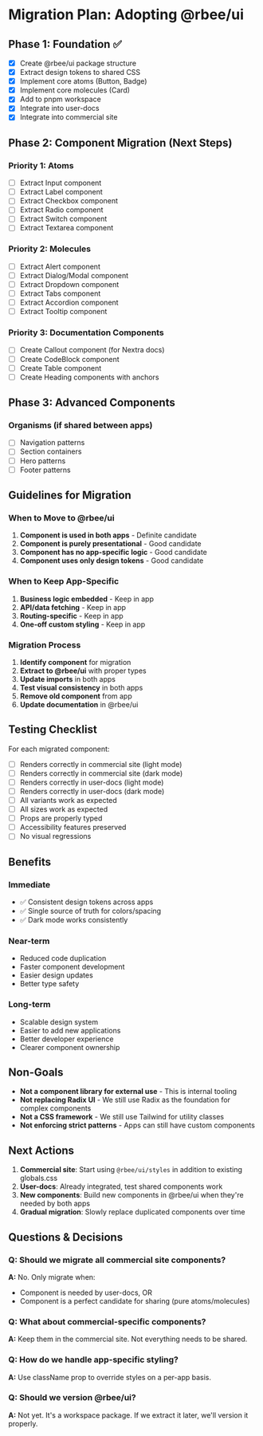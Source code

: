 # Migration Plan: Adopting @rbee/ui

## Phase 1: Foundation ✅
- [x] Create @rbee/ui package structure
- [x] Extract design tokens to shared CSS
- [x] Implement core atoms (Button, Badge)
- [x] Implement core molecules (Card)
- [x] Add to pnpm workspace
- [x] Integrate into user-docs
- [x] Integrate into commercial site

## Phase 2: Component Migration (Next Steps)

### Priority 1: Atoms
- [ ] Extract Input component
- [ ] Extract Label component
- [ ] Extract Checkbox component
- [ ] Extract Radio component
- [ ] Extract Switch component
- [ ] Extract Textarea component

### Priority 2: Molecules
- [ ] Extract Alert component
- [ ] Extract Dialog/Modal component
- [ ] Extract Dropdown component
- [ ] Extract Tabs component
- [ ] Extract Accordion component
- [ ] Extract Tooltip component

### Priority 3: Documentation Components
- [ ] Create Callout component (for Nextra docs)
- [ ] Create CodeBlock component
- [ ] Create Table component
- [ ] Create Heading components with anchors

## Phase 3: Advanced Components

### Organisms (if shared between apps)
- [ ] Navigation patterns
- [ ] Section containers
- [ ] Hero patterns
- [ ] Footer patterns

## Guidelines for Migration

### When to Move to @rbee/ui
1. **Component is used in both apps** - Definite candidate
2. **Component is purely presentational** - Good candidate
3. **Component has no app-specific logic** - Good candidate
4. **Component uses only design tokens** - Good candidate

### When to Keep App-Specific
1. **Business logic embedded** - Keep in app
2. **API/data fetching** - Keep in app
3. **Routing-specific** - Keep in app
4. **One-off custom styling** - Keep in app

### Migration Process
1. **Identify component** for migration
2. **Extract to @rbee/ui** with proper types
3. **Update imports** in both apps
4. **Test visual consistency** in both apps
5. **Remove old component** from app
6. **Update documentation** in @rbee/ui

## Testing Checklist

For each migrated component:
- [ ] Renders correctly in commercial site (light mode)
- [ ] Renders correctly in commercial site (dark mode)
- [ ] Renders correctly in user-docs (light mode)
- [ ] Renders correctly in user-docs (dark mode)
- [ ] All variants work as expected
- [ ] All sizes work as expected
- [ ] Props are properly typed
- [ ] Accessibility features preserved
- [ ] No visual regressions

## Benefits

### Immediate
- ✅ Consistent design tokens across apps
- ✅ Single source of truth for colors/spacing
- ✅ Dark mode works consistently

### Near-term
- Reduced code duplication
- Faster component development
- Easier design updates
- Better type safety

### Long-term
- Scalable design system
- Easier to add new applications
- Better developer experience
- Clearer component ownership

## Non-Goals

- **Not a component library for external use** - This is internal tooling
- **Not replacing Radix UI** - We still use Radix as the foundation for complex components
- **Not a CSS framework** - We still use Tailwind for utility classes
- **Not enforcing strict patterns** - Apps can still have custom components

## Next Actions

1. **Commercial site**: Start using `@rbee/ui/styles` in addition to existing globals.css
2. **User-docs**: Already integrated, test shared components work
3. **New components**: Build new components in @rbee/ui when they're needed by both apps
4. **Gradual migration**: Slowly replace duplicated components over time

## Questions & Decisions

### Q: Should we migrate all commercial site components?
**A:** No. Only migrate when:
- Component is needed by user-docs, OR
- Component is a perfect candidate for sharing (pure atoms/molecules)

### Q: What about commercial-specific components?
**A:** Keep them in the commercial site. Not everything needs to be shared.

### Q: How do we handle app-specific styling?
**A:** Use className prop to override styles on a per-app basis.

### Q: Should we version @rbee/ui?
**A:** Not yet. It's a workspace package. If we extract it later, we'll version it properly.
